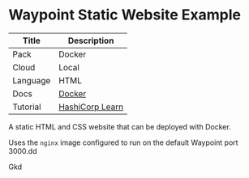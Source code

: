 # Waypoint Static Website Example

|Title|Description|
|---|---|
|Pack|Docker|
|Cloud|Local|
|Language|HTML|
|Docs|[Docker](https://www.waypointproject.io/plugins/docker)|
|Tutorial|[HashiCorp Learn](https://learn.hashicorp.com/tutorials/waypoint/get-started-docker)|

A static HTML and CSS website that can be deployed with Docker.

Uses the `nginx` image configured to run on the default Waypoint port 3000.dd


Gkd
